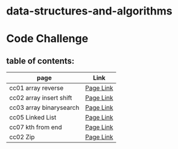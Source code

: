 # data-structures-and-algorithms
# Code Challenge

## table of contents:

| page                        | Link                            |
| -----------                 | -----------                     |
| cc01 array reverse          | [Page Link](cc01/cc01.md)       |  
| cc02 array insert shift     | [Page Link](cc02/cc02.md)       |
| cc03 array binarysearch     | [Page Link](cc03/cc03.md)       |
| cc05 Linked List            | [Page Link](cc05/linkedList.md) |
| cc07 kth from end           | [Page Link](cc05/kth.md)        |
| cc02 Zip                    | [Page Link](cc05/cc08zip.md)    |

